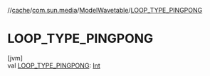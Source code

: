 //[cache](../../../index.md)/[com.sun.media](../index.md)/[ModelWavetable](index.md)/[LOOP_TYPE_PINGPONG](-l-o-o-p_-t-y-p-e_-p-i-n-g-p-o-n-g.md)

# LOOP_TYPE_PINGPONG

[jvm]\
val [LOOP_TYPE_PINGPONG](-l-o-o-p_-t-y-p-e_-p-i-n-g-p-o-n-g.md): [Int](https://kotlinlang.org/api/latest/jvm/stdlib/kotlin/-int/index.html)

